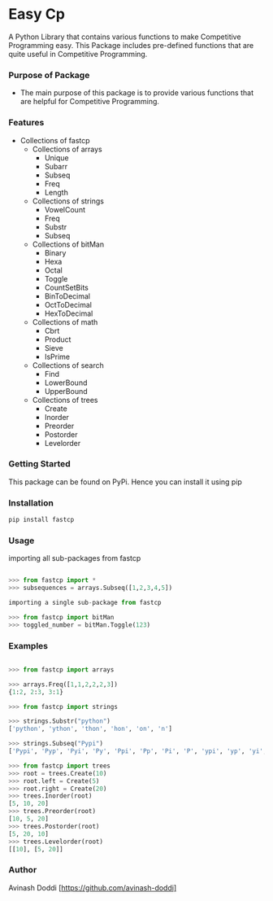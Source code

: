 # Easy Cp
A Python Library that contains various functions to make Competitive Programming easy. 
This Package includes pre-defined functions that are quite useful in Competitive Programming.

### Purpose of Package
+ The main purpose of this package is to provide various functions that are helpful for Competitive Programming.

### Features
+ Collections of fastcp
    + Collections of arrays
        - Unique
        - Subarr
        - Subseq
        - Freq
        - Length
    + Collections of strings
        - VowelCount
        - Freq
        - Substr
        - Subseq
    + Collections of bitMan
        - Binary
        - Hexa
        - Octal
        - Toggle
        - CountSetBits
        - BinToDecimal
        - OctToDecimal
        - HexToDecimal
    + Collections of math
        - Cbrt
        - Product
        - Sieve
        - IsPrime
    + Collections of search
        - Find
        - LowerBound
        - UpperBound
    + Collections of trees
        - Create
        - Inorder
        - Preorder
        - Postorder
        - Levelorder

### Getting Started
This package can be found on PyPi. Hence you can install it using pip

### Installation
```bash
pip install fastcp
```

### Usage
importing all sub-packages from fastcp
```python

>>> from fastcp import *
>>> subsequences = arrays.Subseq([1,2,3,4,5])

importing a single sub-package from fastcp

>>> from fastcp import bitMan
>>> toggled_number = bitMan.Toggle(123)
```

### Examples

```python

>>> from fastcp import arrays

>>> arrays.Freq([1,1,2,2,2,3])
{1:2, 2:3, 3:1}

>>> from fastcp import strings

>>> strings.Substr("python")
['python', 'ython', 'thon', 'hon', 'on', 'n']

>>> strings.Subseq("Pypi")
['Pypi', 'Pyp', 'Pyi', 'Py', 'Ppi', 'Pp', 'Pi', 'P', 'ypi', 'yp', 'yi', 'y', 'pi', 'p', 'i', '']

>>> from fastcp import trees
>>> root = trees.Create(10)
>>> root.left = Create(5)
>>> root.right = Create(20)
>>> trees.Inorder(root)
[5, 10, 20]
>>> trees.Preorder(root)
[10, 5, 20]
>>> trees.Postorder(root)
[5, 20, 10]
>>> trees.Levelorder(root)
[[10], [5, 20]]
```

### Author
Avinash Doddi [https://github.com/avinash-doddi]